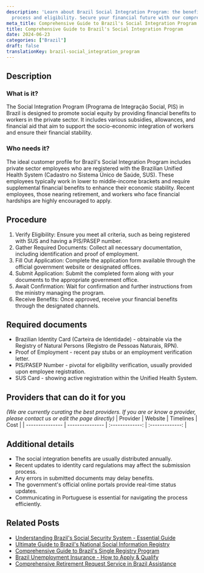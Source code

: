 ```yaml
---
description: 'Learn about Brazil Social Integration Program: the benefits, application
  process and eligibility. Secure your financial future with our comprehensive guide.'
meta_title: Comprehensive Guide to Brazil's Social Integration Program
title: Comprehensive Guide to Brazil's Social Integration Program
date: 2024-06-23
categories: ["Brazil"]
draft: false
translationKey: brazil-social_integration_program
---
```



## Description
### What is it?
The Social Integration Program (Programa de Integração Social, PIS) in Brazil is designed to promote social equity by providing financial benefits to workers in the private sector. It includes various subsidies, allowances, and financial aid that aim to support the socio-economic integration of workers and ensure their financial stability.

### Who needs it?
The ideal customer profile for Brazil's Social Integration Program includes private sector employees who are registered with the Brazilian Unified Health System (Cadastro no Sistema Único de Saúde, SUS). These employees typically work in lower to middle-income brackets and require supplemental financial benefits to enhance their economic stability. Recent employees, those nearing retirement, and workers who face financial hardships are highly encouraged to apply.

## Procedure

1. Verify Eligibility: Ensure you meet all criteria, such as being registered with SUS and having a PIS/PASEP number.
2. Gather Required Documents: Collect all necessary documentation, including identification and proof of employment.
3. Fill Out Application: Complete the application form available through the official government website or designated offices.
4. Submit Application: Submit the completed form along with your documents to the appropriate government office.
5. Await Confirmation: Wait for confirmation and further instructions from the ministry managing the program.
6. Receive Benefits: Once approved, receive your financial benefits through the designated channels.


## Required documents

- Brazilian Identity Card (Carteira de Identidade) - obtainable via the Registry of Natural Persons (Registro de Pessoas Naturais, RPN).
- Proof of Employment - recent pay stubs or an employment verification letter.
- PIS/PASEP Number - pivotal for eligibility verification, usually provided upon employee registration.
- SUS Card - showing active registration within the Unified Health System.


## Providers that can do it for you
_(We are currently curating the best providers. If you are or know a provider, please contact us or edit the page directly)_
| Provider        |     Website     |     Timelines    |       Cost      |
| --------------- | --------------- |  :-------------: | :-------------: |

## Additional details

- The social integration benefits are usually distributed annually.
- Recent updates to identity card regulations may affect the submission process.
- Any errors in submitted documents may delay benefits.
- The government's official online portals provide real-time status updates.
- Communicating in Portuguese is essential for navigating the process efficiently.

## Related Posts

- [Understanding Brazil's Social Security System - Essential Guide](https://tramitit.com/guides/brazil/social_security/)
- [Ultimate Guide to Brazil's National Social Information Registry](https://tramitit.com/guides/brazil/national_social_information_registry/)
- [Comprehensive Guide to Brazil's Single Registry Program](https://tramitit.com/guides/brazil/single_registry_for_social_programs/)
- [Brazil Unemployment Insurance - How to Apply & Qualify](https://tramitit.com/guides/brazil/unemployment_insurance/)
- [Comprehensive Retirement Request Service in Brazil Assistance](https://tramitit.com/guides/brazil/retirement_request/)